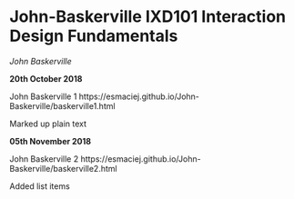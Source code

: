 <h1>John-Baskerville IXD101 Interaction Design Fundamentals</h1>
<p><i>John Baskerville</i></p>

<p><b>20th October 2018</b></p>
<p>John Baskerville 1 https://esmaciej.github.io/John-Baskerville/baskerville1.html</p>
<p>Marked up plain text</p>

<p><b>05th November 2018</b></p>
<p>John Baskerville 2 https://esmaciej.github.io/John-Baskerville/baskerville2.html</p>
<p>Added list items</p>

